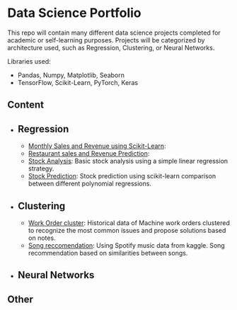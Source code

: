 # Data Science Portfolio
This repo will contain many different data science projects completed for academic or self-learning purposes. Projects will be categorized by architecture used, such as Regression, Clustering, or Neural Networks.

Libraries used:
 - Pandas, Numpy, Matplotlib, Seaborn
 - TensorFlow, Scikit-Learn, PyTorch, Keras
    
## Content
  - ## Regression
    - [Monthly Sales and Revenue using Scikit-Learn](link):
    - [Restaurant sales and Revenue Prediction](link): 
    - [Stock Analysis](link): Basic stock analysis using a simple linear regression strategy.
    - [Stock Prediction](link): Stock prediction using scikit-learn comparison between different polynomial regressions.
  - ## Clustering
    - [Work Order cluster](link): Historical data of Machine work orders clustered to recognize the most common issues and propose solutions based on notes.
    - [Song reccomendation](link): Using Spotify music data from kaggle. Song recommendation based on similarities between songs. 
  - ## Neural Networks
  
  
  
## Other 



 
